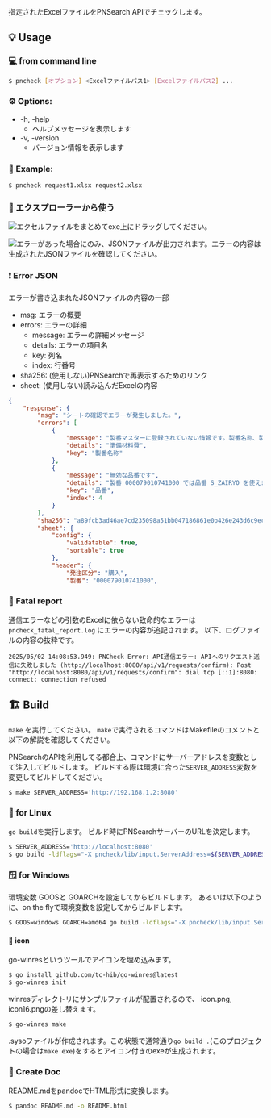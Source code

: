 指定されたExcelファイルをPNSearch APIでチェックします。

## 💡 Usage

### 💻 from command line

```sh
$ pncheck [オプション] <Excelファイルパス1> [Excelファイルパス2] ...
```

### ⚙️ Options:
* -h, -help
    * ヘルプメッセージを表示します
* -v, -version
    * バージョン情報を表示します

### 📝 Example:

```sh
$ pncheck request1.xlsx request2.xlsx
```

### 📂 エクスプローラーから使う

![エクセルファイルをまとめてexe上にドラッグしてください。](doc/screen_shot_usage.png)

![エラーがあった場合にのみ、JSONファイルが出力されます。エラーの内容は生成されたJSONファイルを確認してください。](doc/screen_shot_result.png)


### ❗ Error JSON
エラーが書き込まれたJSONファイルの内容の一部

- msg: エラーの概要
- errors: エラーの詳細
    - message: エラーの詳細メッセージ
    - details: エラーの項目名
    - key: 列名
    - index: 行番号
- sha256: (使用しない)PNSearchで再表示するためのリンク
- sheet: (使用しない)読み込んだExcelの内容

```json
{
    "response": {
        "msg": "シートの確認でエラーが発生しました。",
        "errors": [
            {
                "message": "製番マスターに登録されていない情報です。製番名称、製番納期を確認してください。",
                "details": "準備材料費",
                "key": "製番名称"
            },
            {
                "message": "無効な品番です",
                "details": "製番 000079010741000 では品番 S_ZAIRYO を使えません。代わりに S_がつかない品番 を使ってください。",
                "key": "品番",
                "index": 4
            }
        ],
        "sha256": "a89fcb3ad46ae7cd235098a51bb047186861e0b426e243d6c9eca75ad0af8caa",
        "sheet": {
            "config": {
                "validatable": true,
                "sortable": true
            },
            "header": {
                "発注区分": "購入",
                "製番": "000079010741000",
```


### 🚨 Fatal report
通信エラーなどの引数のExcelに依らない致命的なエラーは`pncheck_fatal_report.log` にエラーの内容が追記されます。
以下、ログファイルの内容の抜粋です。

```log
2025/05/02 14:08:53.949: PNCheck Error: API通信エラー: APIへのリクエスト送信に失敗しました (http://localhost:8080/api/v1/requests/confirm): Post "http://localhost:8080/api/v1/requests/confirm": dial tcp [::1]:8080: connect: connection refused
```


## 🏗️ Build

`make` を実行してください。
`make`で実行されるコマンドはMakefileのコメントと以下の解説を確認してください。

PNSearchのAPIを利用してる都合上、コマンドにサーバーアドレスを変数として注入してビルドします。
ビルドする際は環境に合った`SERVER_ADDRESS`変数を変更してビルドしてください。

```sh
$ make SERVER_ADDRESS='http://192.168.1.2:8080'
```

### 🐧 for Linux

`go build`を実行します。 ビルド時にPNSearchサーバーのURLを決定します。

```sh
$ SERVER_ADDRESS='http://localhost:8080'
$ go build -ldflags="-X pncheck/lib/input.ServerAddress=${SERVER_ADDRESS}"
```


### 🪟 for Windows

環境変数 GOOSと GOARCHを設定してからビルドします。
あるいは以下のように、on the flyで環境変数を設定してからビルドします。

```sh
$ GOOS=windows GOARCH=amd64 go build -ldflags="-X pncheck/lib/input.ServerAddress=${SERVER_ADDRESS}"

```

#### 🎨 icon

go-winresというツールでアイコンを埋め込みます。

```sh
$ go install github.com/tc-hib/go-winres@latest
$ go-winres init
```

winresディレクトリにサンプルファイルが配置されるので、 icon.png, icon16.pngの差し替えます。

```sh
$ go-winres make
```

.sysoファイルが作成されます。この状態で通常通り`go build .`(このプロジェクトの場合は`make exe`)をするとアイコン付きのexeが生成されます。


### 📄 Create Doc
README.mdをpandocでHTML形式に変換します。

```sh
$ pandoc README.md -o README.html
```
